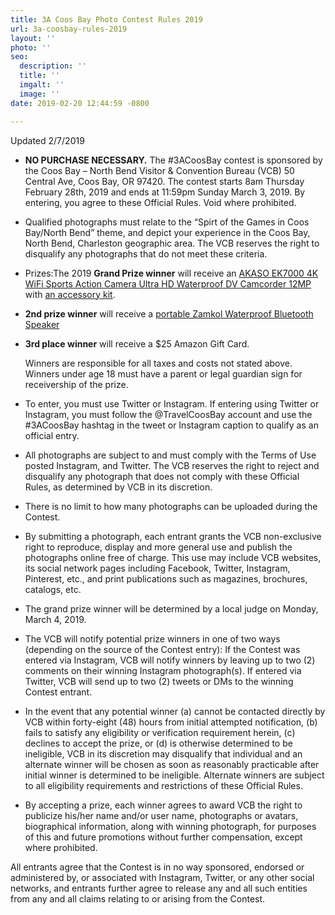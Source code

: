 ```yaml
---
title: 3A Coos Bay Photo Contest Rules 2019
url: 3a-coosbay-rules-2019
layout: ''
photo: ''
seo:
  description: ''
  title: ''
  imgalt: ''
  image: ''
date: 2019-02-20 12:44:59 -0800

---
```

Updated 2/7/2019

* **NO PURCHASE NECESSARY.** The #3ACoosBay contest is sponsored by the Coos Bay – North Bend Visitor & Convention Bureau (VCB) 50 Central Ave, Coos Bay, OR 97420. The contest starts 8am Thursday February 28th, 2019 and ends at 11:59pm Sunday March 3, 2019. By entering, you agree to these Official Rules. Void where prohibited.
* Qualified photographs must relate to the “Spirt of the Games in Coos Bay/North Bend” theme, and depict your experience in the Coos Bay, North Bend, Charleston geographic area. The VCB reserves the right to disqualify any photographs that do not meet these criteria.
* Prizes:The 2019 **Grand Prize winner** will receive an [AKASO EK7000 4K WiFi Sports Action Camera Ultra HD Waterproof DV Camcorder 12MP](https://www.amazon.com/AKASO-EK7000-Sports-Waterproof-Camcorder/dp/B01HGM33HG/ref=sr_1_3?ie=UTF8&qid=1548805513&sr=8-3&keywords=akaso+ek7000+4k+wifi+sports+action+camera) with [an accessory kit](https://www.amazon.com/gp/product/B00PQ9YNI0/ref=ox_sc_act_title_2?smid=A2AVQ8OGQQLVR9&psc=1).
* **2nd prize winner** will receive a [portable Zamkol Waterproof Bluetooth Speaker](https://www.amazon.com/Bluetooth-Speakers-Zamkol-Waterproof-Dustproof/dp/B07GXDNZJ7/ref=sr_1_12?s=electronics&ie=UTF8&qid=1548805888&sr=1-12&keywords=bluetooth+speakers&refinements=p_36:1253504011,p_72:1248879011)
* **3rd place winner** will receive a $25 Amazon Gift Card.

  Winners are responsible for all taxes and costs not stated above. Winners under age 18 must have a parent or legal guardian sign for receivership of the prize.
* To enter, you must use Twitter or Instagram. If entering using Twitter or Instagram, you must follow the @TravelCoosBay account and use the #3ACoosBay hashtag in the tweet or Instagram caption to qualify as an official entry.
* All photographs are subject to and must comply with the Terms of Use posted Instagram, and Twitter. The VCB reserves the right to reject and disqualify any photograph that does not comply with these Official Rules, as determined by VCB in its discretion.
* There is no limit to how many photographs can be uploaded during the Contest.
* By submitting a photograph, each entrant grants the VCB non-exclusive right to reproduce, display and more general use and publish the photographs online free of charge. This use may include VCB websites, its social network pages including Facebook, Twitter, Instagram, Pinterest, etc., and print publications such as magazines, brochures, catalogs, etc.
* The grand prize winner will be determined by a local judge on Monday, March 4, 2019.
* The VCB will notify potential prize winners in one of two ways (depending on the source of the Contest entry): If the Contest was entered via Instagram, VCB will notify winners by leaving up to two (2) comments on their winning Instagram photograph(s). If entered via Twitter, VCB will send up to two (2) tweets or DMs to the winning Contest entrant.
* In the event that any potential winner (a) cannot be contacted directly by VCB within forty-eight (48) hours from initial attempted notification, (b) fails to satisfy any eligibility or verification requirement herein, (c) declines to accept the prize, or (d) is otherwise determined to be ineligible, VCB in its discretion may disqualify that individual and an alternate winner will be chosen as soon as reasonably practicable after initial winner is determined to be ineligible. Alternate winners are subject to all eligibility requirements and restrictions of these Official Rules.
* By accepting a prize, each winner agrees to award VCB the right to publicize his/her name and/or user name, photographs or avatars, biographical information, along with winning photograph, for purposes of this and future promotions without further compensation, except where prohibited.

All entrants agree that the Contest is in no way sponsored, endorsed or administered by, or associated with Instagram, Twitter, or any other social networks, and entrants further agree to release any and all such entities from any and all claims relating to or arising from the Contest.